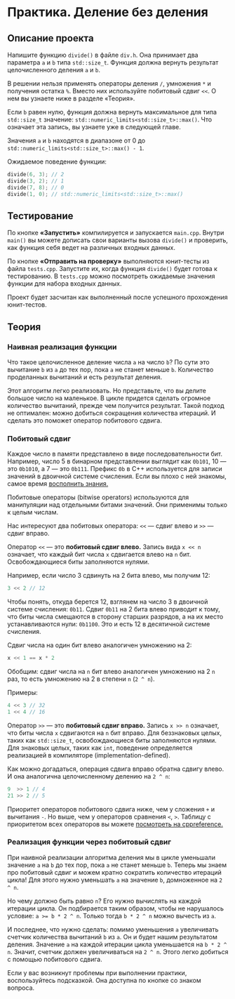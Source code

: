 # Практика. Деление без деления

## Описание проекта

Напишите функцию `divide()` в файле `div.h`. Она принимает два параметра `a` и `b` типа `std::size_t`. Функция должна вернуть результат целочисленного деления `a` и `b`.

В решении нельзя применять операторы деления `/`, умножения `*` и получения остатка `%`. Вместо них используйте побитовый сдвиг `<<`. О нем вы узнаете ниже в разделе «Теория».

Если `b` равен нулю, функция должна вернуть максимальное для типа `std::size_t` значение: `std::numeric_limits<std::size_t>::max()`. Что означает эта запись, вы узнаете уже в следующей главе.

Значения `a` и `b` находятся в диапазоне от 0 до `std::numeric_limits<std::size_t>::max() - 1`.

Ожидаемое поведение функции:

```c++
divide(6, 3); // 2
divide(3, 2); // 1
divide(7, 8); // 0
divide(1, 0); // std::numeric_limits<std::size_t>::max()
```

## Тестирование

По кнопке **«Запустить»** компилируется и запускается `main.cpp`. Внутри `main()` вы можете дописать свои варианты вызова `divide()` и проверить, как функция себя ведет на различных входных данных.

По кнопке **«Отправить на проверку»** выполняются юнит-тесты из файла `tests.cpp`. Запустите их, когда функция `divide()` будет готова к тестированию. В `tests.cpp` можно посмотреть ожидаемые значения функции для набора входных данных.

Проект будет засчитан как выполненный после успешного прохождения юнит-тестов.

## Теория

### Наивная реализация функции

Что такое целочисленное деление числа `a` на число `b`? По сути это вычитание `b` из `a` до тех пор, пока `a` не станет меньше `b`. Количество проделанных вычитаний и есть результат деления.

Этот алгоритм легко реализовать. Но представьте, что вы делите большое число на маленькое. В цикле придется сделать огромное количество вычитаний, прежде чем получится результат. Такой подход не оптимален: можно добиться сокращения количества итераций. И сделать это поможет оператор побитового сдвига.

### Побитовый сдвиг

Каждое число в памяти представлено в виде последовательности бит. Например, число 5 в бинарном представлении выглядит как `0b101`, 10 — это `0b1010`, а 7 — это `0b111`. Префикс `0b` в C++ используется для записи значений в двоичной системе счисления. Если вы плохо с ней знакомы, самое время [восполнить знания.]( https://ru.wikipedia.org/wiki/%D0%94%D0%B2%D0%BE%D0%B8%D1%87%D0%BD%D0%B0%D1%8F_%D1%81%D0%B8%D1%81%D1%82%D0%B5%D0%BC%D0%B0_%D1%81%D1%87%D0%B8%D1%81%D0%BB%D0%B5%D0%BD%D0%B8%D1%8F)

Побитовые операторы (bitwise operators) используются для манипуляции над отдельными битами значений. Они применимы только к целым числам.

Нас интересуют два побитовых оператора: `<<` — сдвиг влево и `>>` — сдвиг вправо.

Оператор `<<` — это **побитовый сдвиг влево.** Запись вида `x << n` означает, что каждый бит числа `x` сдвигается влево на `n` бит. Освобождающиеся биты заполняются нулями.

Например, если число 3 сдвинуть на 2 бита влево, мы получим 12:

```c++
3 << 2 // 12
```

Чтобы понять, откуда берется 12, взглянем на число 3 в двоичной системе счисления: `0b11`. Сдвиг `0b11` на 2 бита влево приводит к тому, что биты числа смещаются в сторону старших разрядов, а на их место устанавливаются нули: `0b1100`. Это и есть 12 в десятичной системе счисления.

Сдвиг числа на один бит влево аналогичен умножению на 2:

```c++
x << 1 == x * 2
```

Обобщим: сдвиг числа на `n` бит влево аналогичен умножению на 2 `n` раз, то есть умножению на 2 в степени `n` (`2 ^ n`).

Примеры:

```c++
4 << 3 // 32
1 << 4 // 16
```

Оператор `>>` — это **побитовый сдвиг вправо.** Запись `x >> n` означает, что биты числа `x` сдвигаются на `n` бит вправо. Для беззнаковых целых, таких как `std::size_t`, освобождающиеся биты заполняются нулями. Для знаковых целых, таких как `int`, поведение определяется реализацией в компиляторе (implementation-defined).

Как можно догадаться, операция сдвига вправо обратна сдвигу влево. И она аналогична целочисленному делению на `2 ^ n`:

```c++
9  >> 1 // 4
21 >> 2 // 5
```

Приоритет операторов побитового сдвига ниже, чем у сложения `+` и вычитания `-`. Но выше, чем у операторов сравнения `<`, `>`. Таблицу с приоритетом всех операторов вы можете [посмотреть на cppreference.](https://en.cppreference.com/w/cpp/language/operator_precedence)

### Реализация функции через побитовый сдвиг

При наивной реализации алгоритма деления мы в цикле уменьшали значение `a` на `b` до тех пор, пока `a` не станет меньше `b`. Теперь мы знаем про побитовый сдвиг и можем кратно сократить количество итераций цикла! Для этого нужно уменьшать `a` на значение `b`, домноженное на `2 ^ n`.

Но чему должно быть равно `n`? Его нужно вычислять на каждой итерации цикла. Он подбирается таким образом, чтобы не нарушалось условие: `a >= b * 2 ^ n`. Только тогда `b * 2 ^ n` можно вычесть из `a`.

И последнее, что нужно сделать: помимо уменьшения `a` увеличивать счетчик количества вычитаний `b` из `a`. Он и будет нашим результатом деления. Значение `a` на каждой итерации цикла уменьшается на `b * 2 ^ n`. Значит, счетчик должен увеличиваться на `2 ^ n`. Этого легко добиться с помощью побитового сдвига.

Если у вас возникнут проблемы при выполнении практики, воспользуйтесь подсказкой. Она доступна по кнопке со знаком вопроса.
